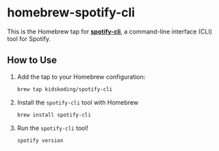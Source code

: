 # homebrew-spotify-cli
This is the Homebrew tap for [**spotify-cli**](https://github.com/kidskoding/spotify-cli), a command-line interface (CLI) tool for Spotify.

## How to Use

1. Add the tap to your Homebrew configuration:
   
   ```bash
   brew tap kidskoding/spotify-cli
   ```

2. Install the `spotify-cli` tool with Homebrew

   ```bash
   brew install spotify-cli
   ```

3. Run the `spotify-cli` tool!

   ```bash
   spotify version
   ```
   
